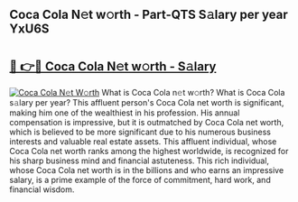 ## Coca Cola N𝚎t w𝚘rth - Part-QTS S𝚊lary per year YxU6S

# <h2><a href="http://gc44oh.nevu.top/?p=Coca+Cola">🔗 👉🔴 Coca Cola N𝚎t w𝚘rth - S𝚊lary</a></h2>

[![Coca Cola N𝚎t W𝚘rth](https://i.imgur.com/Oavwk0R.jpeg)](http://gc44oh.nevu.top/?p=Coca+Cola)
What is Coca Cola n𝚎t w𝚘rth? What is Coca Cola s𝚊lary per year?
This affluent person's Coca Cola net worth is significant, making him one of the wealthiest in his profession. His annual compensation is impressive, but it is outmatched by Coca Cola net worth, which is believed to be more significant due to his numerous business interests and valuable real estate assets. This affluent individual, whose Coca Cola net worth ranks among the highest worldwide, is recognized for his sharp business mind and financial astuteness. This rich individual, whose Coca Cola net worth is in the billions and who earns an impressive salary, is a prime example of the force of commitment, hard work, and financial wisdom.
